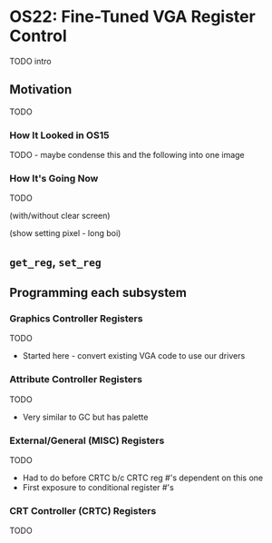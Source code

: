 # OS22: Fine-Tuned VGA Register Control

TODO intro

## Motivation

TODO

### How It Looked in OS15

TODO - maybe condense this and the following into one image

### How It's Going Now

TODO

(with/without clear screen)

(show setting pixel - long boi)


## `get_reg`, `set_reg`

## Programming each subsystem

### Graphics Controller Registers

TODO

- Started here - convert existing VGA code to use our drivers

### Attribute Controller Registers

TODO

- Very similar to GC but has palette

### External/General (MISC) Registers

TODO

- Had to do before CRTC b/c CRTC reg #'s dependent on this one
- First exposure to conditional register #'s

### CRT Controller (CRTC) Registers

TODO
